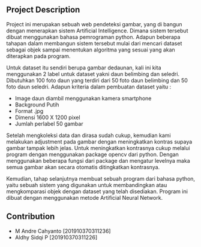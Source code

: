 ## Project Description

Project ini merupakan sebuah web pendeteksi gambar, yang di bangun dengan menerapkan sistem Artificial Intelligence. Dimana sistem tersebut dibuat menggunakan bahasa pemrograman python. Adapun beberapa tahapan dalam membangun sistem tersebut mulai dari mencari dataset sebagai objek sampai menentukan algoritma yang sesuai yang akan diterapkan pada program.

Untuk dataset itu sendiri berupa gambar dedaunan, kali ini kita menggunakan 2 label untuk dataset yakni daun belimbing dan seledri. Dibutuhkan 100 foto daun yang terdiri dari 50 foto daun belimbing dan 50 foto daun seledri. Adapun kriteria dalam pembuatan dataset yaitu :

- Image daun diambil menggunakan kamera smartphone
- Background Putih
- Format .jpg
- Dimensi 1600 X 1200 pixel
- Jumlah perlabel 50 gambar

Setelah mengkoleksi data dan dirasa sudah cukup, kemudian kami melakukan adjustment pada gambar dengan meningkatkan kontras supaya gambar tampak lebih jelas. Untuk meningkatkan kontrasnya cukup melalui program dengan menggunakan package opencv dari python. Dengan menggunakan beberapa fungsi dari package dan mengatur levelnya maka semua gambar akan secara otomatis ditingkatkan kontrasnya.

Kemudian, tahap selanjutnya membuat sebuah program dari bahasa python, yaitu sebuah sistem yang digunakan untuk membandingkan atau  mengkomparasi objek dengan dataset yang telah disediakan. Program ini dibuat dengan menggunakan metode Artificial Neural Network.

## Contribution

- M Andre Cahyanto [201910370311236]
- Aldhy Sidqi P [201910370311226]

